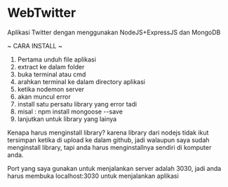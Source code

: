 # WebTwitter
Aplikasi Twitter dengan menggunakan NodeJS+ExpressJS dan MongoDB


~ CARA INSTALL ~
1. Pertama unduh file aplikasi
2. extract ke dalam folder
3. buka terminal atau cmd
4. arahkan terminal ke dalam directory aplikasi
5. ketika nodemon server
6. akan muncul error
7. install satu persatu library yang error tadi
8. misal : npm install mongoose --save
9. lanjutkan untuk library yang lainya

Kenapa harus menginstall library? karena library dari nodejs tidak ikut tersimpan ketika di upload ke dalam github, jadi walaupun saya sudah menginstall library, tapi anda harus menginstallnya sendiri di komputer anda.

Port yang saya gunakan untuk menjalankan server adalah 3030, jadi anda harus membuka localhost:3030 untuk menjalankan aplikasi
